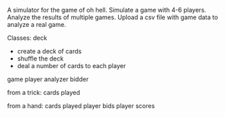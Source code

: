 A simulator for the game of oh hell. Simulate a game with 4-6 players. Analyze the results of multiple games. Upload a csv file with game data to analyze a real game.

Classes:
deck
- create a deck of cards
- shuffle the deck
- deal a number of cards to each player



game
player
analyzer
bidder

from a trick:
cards played

from a hand:
cards played
player bids 
player scores
